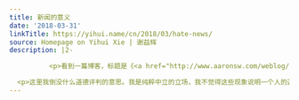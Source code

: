```yaml
---
title: 新闻的意义
date: '2018-03-31'
linkTitle: https://yihui.name/cn/2018/03/hate-news/
source: Homepage on Yihui Xie | 谢益辉
description: |2-

          <p>看到一篇博客，标题是《<a href="http://www.aaronsw.com/weblog/hatethenews">我恨新闻</a>》。我心想，这看起来像是一篇愤青文章，看完觉得有些赞同博主的意见（里面还有一处让我略感惊异的地方，就是他提到了 Edward Tufte）。去年我<a href="https://yihui.name/cn/2017/04/repeat/">说过</a>我不追星也不会因为名气而关注名人（我在脚注中说我对娱乐圈的唯一看法是：关你屁事、关我屁事），也<a href="https://yihui.name/cn/2017/05/wechat/">提过</a>多数人都不会长期持续跟踪一件社会不公案，即使它的即时影响再大。</p>

  <p>这里我倒没什么道德评判的意思。我是纯粹中立的立场，我不觉得这些现象说明一个人的道德水准如何，我们这些凡夫俗子被大新闻牵着鼻子走再正常不过。核心问题在上面的博客以及《娱乐至死》中都明确指出来了：这些新闻与你何干？看了这些新闻，你能做什么？绝大多数情况下，答案是：你什么也做不了。你会采取什么行动？关掉
---
```

